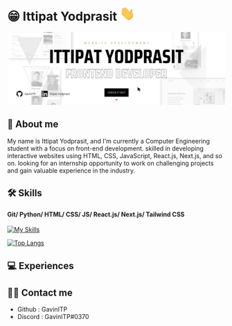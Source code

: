 # 😁 Ittipat Yodprasit <img src="https://github.com/GavinITP/GavinITP/blob/main/wave.gif" width="35px">
![About Me](https://github.com/GavinITP/GavinITP/blob/main/CHECK%20IT%20OUT.png?raw=true)

## 🚀 About me
My name is Ittipat Yodprasit, and I'm currently a Computer Engineering student with a focus on front-end development. skilled in developing interactive websites using HTML, CSS, JavaScript, React.js, Next.js, and so on. looking for an internship opportunity to work on challenging projects and gain valuable experience in the industry.

## 🛠 Skills
#### Git/ Python/ HTML/ CSS/ JS/ React.js/ Next.js/ Tailwind CSS

[![My Skills](https://skillicons.dev/icons?i=git,python,html,css,js,react,next,tailwind)](https://skillicons.dev)

[![Top Langs](https://github-readme-stats.vercel.app/api/top-langs/?username=GavinITP)](https://github.com/anuraghazra/github-readme-stats)

## 💻 Experiences


## 🤙🏻 Contact me
- Github : GavinITP 
- Discord : GavinITP#0370  
